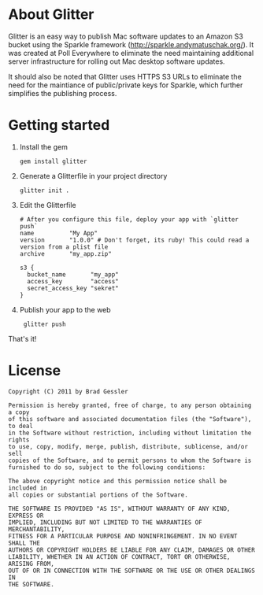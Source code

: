 # About Glitter

Glitter is an easy way to publish Mac software updates to an Amazon S3 bucket using the Sparkle framework (http://sparkle.andymatuschak.org/). It was created at Poll Everywhere to eliminate the need maintaining additional server infrastructure for rolling out Mac desktop software updates. 

It should also be noted that Glitter uses HTTPS S3 URLs to eliminate the need for the maintiance of public/private keys for Sparkle, which further simplifies the publishing process.

# Getting started

1.  Install the gem

        gem install glitter

2.  Generate a Glitterfile in your project directory

        glitter init .

3.  Edit the Glitterfile

        # After you configure this file, deploy your app with `glitter push`
        name          "My App"
        version       "1.0.0" # Don't forget, its ruby! This could read a version from a plist file
        archive       "my_app.zip"
        
        s3 {
          bucket_name       "my_app"
          access_key        "access"
          secret_access_key "sekret"
        }

4. Publish your app to the web

        glitter push

That's it!

# License

    Copyright (C) 2011 by Brad Gessler

    Permission is hereby granted, free of charge, to any person obtaining a copy
    of this software and associated documentation files (the "Software"), to deal
    in the Software without restriction, including without limitation the rights
    to use, copy, modify, merge, publish, distribute, sublicense, and/or sell
    copies of the Software, and to permit persons to whom the Software is
    furnished to do so, subject to the following conditions:

    The above copyright notice and this permission notice shall be included in
    all copies or substantial portions of the Software.

    THE SOFTWARE IS PROVIDED "AS IS", WITHOUT WARRANTY OF ANY KIND, EXPRESS OR
    IMPLIED, INCLUDING BUT NOT LIMITED TO THE WARRANTIES OF MERCHANTABILITY,
    FITNESS FOR A PARTICULAR PURPOSE AND NONINFRINGEMENT. IN NO EVENT SHALL THE
    AUTHORS OR COPYRIGHT HOLDERS BE LIABLE FOR ANY CLAIM, DAMAGES OR OTHER
    LIABILITY, WHETHER IN AN ACTION OF CONTRACT, TORT OR OTHERWISE, ARISING FROM,
    OUT OF OR IN CONNECTION WITH THE SOFTWARE OR THE USE OR OTHER DEALINGS IN
    THE SOFTWARE.